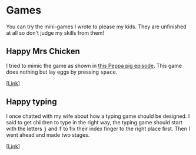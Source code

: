 # Games

You can try the mini-games I wrote to please my kids. They are unfinished at all so don't judge my skills from them!

## Happy Mrs Chicken

I tried to mimic the game as shown in [this Peppa pig episode](https://youtu.be/nOnXoVcFtGg?t=213). This game does nothing but lay eggs by pressing <kbd>space</kbd>.

[[Link]](https://louiskhchan.github.io/games/happymrschicken/)

## Happy typing

I once chatted with my wife about how a typing game should be designed. I said to get children to type in the right way, the typing game should start with the letters <kbd>j</kbd> and <kbd>f</kbd> to fix their index finger to the right place first. Then I went ahead and made two stages. 

[[Link]](https://louiskhchan.github.io/games/typing/)



